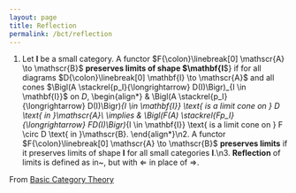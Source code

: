 ```yaml
---
layout: page
title: Reflection
permalink: /bct/reflection
---
```

1. Let $\mathbf{I}$ be a small category.  A functor $F{\colon}\linebreak[0] \mathscr{A} \to \mathscr{B}$ **preserves    limits of shape $\mathbf{I**$} if for all diagrams $D{\colon}\linebreak[0] \mathbf{I} \to \mathscr{A}$ and all cones $\Bigl(A \stackrel{p_I}{\longrightarrow} D(I)\Bigr)_{I \in \mathbf{I}}$ on $D$,   \begin{align*}         & \Bigl(A \stackrel{p_I}{\longrightarrow} D(I)\Bigr)_{I \in \mathbf{I}} \text{ is a limit cone on } D \text{ in }\mathscr{A}\\ \implies        & \Bigl(F(A) \stackrel{Fp_I}{\longrightarrow} FD(I)\Bigr)_{I \in \mathbf{I}} \text{ is a limit cone on } F \circ D \text{ in }\mathscr{B}.  \end{align*}\n2. A functor $F{\colon}\linebreak[0] \mathscr{A} \to \mathscr{B}$ **preserves limits** if it preserves limits of shape $\mathbf{I}$ for all small categories $\mathbf{I}$.\n3. **Reflection**     of limits is defined as in~, but with $\Longleftarrow$ in place of $\Longrightarrow$.


From [Basic Category Theory](https://mathgloss.github.io/MathGloss/bct.html)